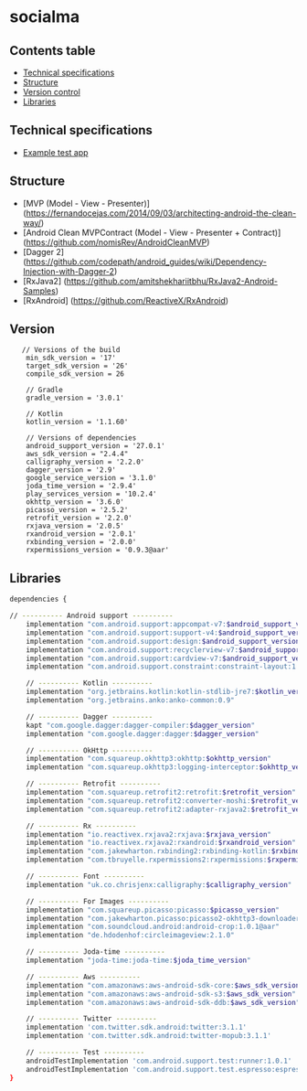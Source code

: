 # socialma

Contents table
-----------------

- [Technical specifications](#technical-specifications)
- [Structure](#structure)
- [Version control](#version)
- [Libraries](#libraries)


Technical specifications
-------------

- [Example test app](https://drive.google.com/file/d/0B_usVBysSyOuZFpsc0ktUGN3M1E/view)


Structure
---------------

- [MVP (Model - View - Presenter)] (https://fernandocejas.com/2014/09/03/architecting-android-the-clean-way/)
- [Android Clean MVPContract (Model - View - Presenter + Contract)] (https://github.com/nomisRev/AndroidCleanMVP)
- [Dagger 2] (https://github.com/codepath/android_guides/wiki/Dependency-Injection-with-Dagger-2)
- [RxJava2] (https://github.com/amitshekhariitbhu/RxJava2-Android-Samples)
- [RxAndroid] (https://github.com/ReactiveX/RxAndroid)


Version
---------------

       // Versions of the build
        min_sdk_version = '17'
        target_sdk_version = '26'
        compile_sdk_version = 26

        // Gradle
        gradle_version = '3.0.1'

        // Kotlin
        kotlin_version = '1.1.60'

        // Versions of dependencies
        android_support_version = '27.0.1'
        aws_sdk_version = "2.4.4"
        calligraphy_version = '2.2.0'
        dagger_version = '2.9'
        google_service_version = '3.1.0'
        joda_time_version = '2.9.4'
        play_services_version = '10.2.4'
        okhttp_version = '3.6.0'
        picasso_version = '2.5.2'
        retrofit_version = '2.2.0'
        rxjava_version = '2.0.5'
        rxandroid_version = '2.0.1'
        rxbinding_version = '2.0.0'
        rxpermissions_version = '0.9.3@aar'


Libraries
---------------

```bash
dependencies {

// ---------- Android support ----------
    implementation "com.android.support:appcompat-v7:$android_support_version"
    implementation "com.android.support:support-v4:$android_support_version"
    implementation "com.android.support:design:$android_support_version"
    implementation "com.android.support:recyclerview-v7:$android_support_version"
    implementation "com.android.support:cardview-v7:$android_support_version"
    implementation "com.android.support.constraint:constraint-layout:1.0.2"

    // ---------- Kotlin ----------
    implementation "org.jetbrains.kotlin:kotlin-stdlib-jre7:$kotlin_version"
    implementation "org.jetbrains.anko:anko-common:0.9"

    // ---------- Dagger ----------
    kapt "com.google.dagger:dagger-compiler:$dagger_version"
    implementation "com.google.dagger:dagger:$dagger_version"

    // ---------- OkHttp ----------
    implementation "com.squareup.okhttp3:okhttp:$okhttp_version"
    implementation "com.squareup.okhttp3:logging-interceptor:$okhttp_version"

    // ---------- Retrofit ----------
    implementation "com.squareup.retrofit2:retrofit:$retrofit_version"
    implementation "com.squareup.retrofit2:converter-moshi:$retrofit_version"
    implementation "com.squareup.retrofit2:adapter-rxjava2:$retrofit_version"

    // ---------- Rx ----------
    implementation "io.reactivex.rxjava2:rxjava:$rxjava_version"
    implementation "io.reactivex.rxjava2:rxandroid:$rxandroid_version"
    implementation "com.jakewharton.rxbinding2:rxbinding-kotlin:$rxbinding_version"
    implementation "com.tbruyelle.rxpermissions2:rxpermissions:$rxpermissions_version"

    // ---------- Font ----------
    implementation "uk.co.chrisjenx:calligraphy:$calligraphy_version"

    // ---------- For Images ----------
    implementation "com.squareup.picasso:picasso:$picasso_version"
    implementation "com.jakewharton.picasso:picasso2-okhttp3-downloader:1.1.0"
    implementation "com.soundcloud.android:android-crop:1.0.1@aar"
    implementation "de.hdodenhof:circleimageview:2.1.0"

    // ---------- Joda-time ----------
    implementation "joda-time:joda-time:$joda_time_version"

    // ---------- Aws ----------
    implementation "com.amazonaws:aws-android-sdk-core:$aws_sdk_version"
    implementation "com.amazonaws:aws-android-sdk-s3:$aws_sdk_version"
    implementation "com.amazonaws:aws-android-sdk-ddb:$aws_sdk_version"

    // ---------- Twitter ----------
    implementation 'com.twitter.sdk.android:twitter:3.1.1'
    implementation 'com.twitter.sdk.android:twitter-mopub:3.1.1'

    // ---------- Test ----------
    androidTestImplementation 'com.android.support.test:runner:1.0.1'
    androidTestImplementation 'com.android.support.test.espresso:espresso-core:3.0.1'
}
